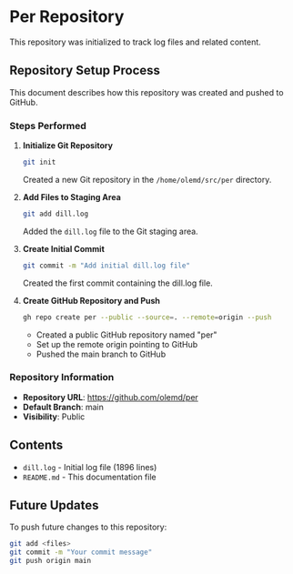 # Per Repository

This repository was initialized to track log files and related content.

## Repository Setup Process

This document describes how this repository was created and pushed to GitHub.

### Steps Performed

1. **Initialize Git Repository**
   ```bash
   git init
   ```
   Created a new Git repository in the `/home/olemd/src/per` directory.

2. **Add Files to Staging Area**
   ```bash
   git add dill.log
   ```
   Added the `dill.log` file to the Git staging area.

3. **Create Initial Commit**
   ```bash
   git commit -m "Add initial dill.log file"
   ```
   Created the first commit containing the dill.log file.

4. **Create GitHub Repository and Push**
   ```bash
   gh repo create per --public --source=. --remote=origin --push
   ```
   - Created a public GitHub repository named "per"
   - Set up the remote origin pointing to GitHub
   - Pushed the main branch to GitHub

### Repository Information

- **Repository URL**: https://github.com/olemd/per
- **Default Branch**: main
- **Visibility**: Public

## Contents

- `dill.log` - Initial log file (1896 lines)
- `README.md` - This documentation file

## Future Updates

To push future changes to this repository:

```bash
git add <files>
git commit -m "Your commit message"
git push origin main
```
